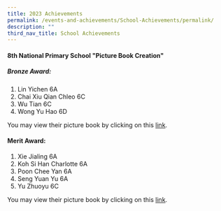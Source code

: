 ```yaml
---
title: 2023 Achievements
permalink: /events-and-achievements/School-Achievements/permalink/
description: ""
third_nav_title: School Achievements
---
```

#### **8th National Primary School "Picture Book Creation"**

##### Bronze Award: 
1)	Lin Yichen 6A
2)	Chai Xiu Qian Chleo 6C
3)	Wu Tian 6C
4)	Wong Yu Hao 6D 

You may view their picture book by clicking on this [link](https://drive.google.com/file/d/1ZrO2YbFNgdkjJCceevfKEbe831WSKGcn/view?usp=sharing).
 

#### Merit Award:
1)	Xie Jialing 6A
2)	Koh Si Han Charlotte 6A
3)	Poon Chee Yan 6A
4)	Seng Yuan Yu 6A
5)	Yu Zhuoyu 6C

You may view their picture book by clicking on this [link](https://drive.google.com/file/d/1z7huB7saDzEhVsMyAOygk-qL5e2lcI1n/view?usp=share_link).